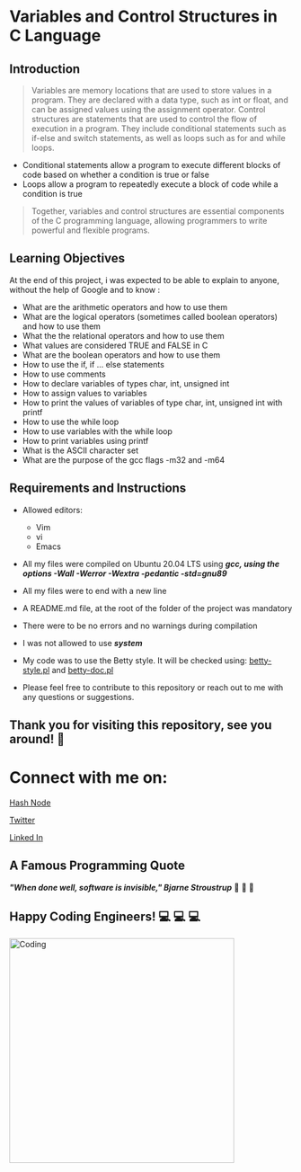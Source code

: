 # **Variables and Control Structures in C Language**
## Introduction
> Variables are memory locations that are used to store values in a program. They are declared with a data type, such as int or float, and can be assigned values using the assignment operator.
> Control structures are statements that are used to control the flow of execution in a program. They include conditional statements such as if-else and switch statements, as well as loops such as for and while loops.

* Conditional statements allow a program to execute different blocks of code based on whether a condition is true or false
* Loops allow a program to repeatedly execute a block of code while a condition is true

> Together, variables and control structures are essential components of the C programming language, allowing programmers to write powerful and flexible programs.


## **Learning Objectives**
At the end of this project, i was expected to be able to explain to anyone, without the help of Google  and to know :

* What are the arithmetic operators and how to use them
* What are the logical operators (sometimes called boolean operators) and how to use them
* What the the relational operators and how to use them
* What values are considered TRUE and FALSE in C
* What are the boolean operators and how to use them
* How to use the if, if ... else statements
* How to use comments
* How to declare variables of types char, int, unsigned int
* How to assign values to variables
* How to print the values of variables of type char, int, unsigned int with printf
* How to use the while loop
* How to use variables with the while loop
* How to print variables using printf
* What is the ASCII character set
* What are the purpose of the gcc flags -m32 and -m64

## **Requirements and Instructions**
* Allowed editors:
  * Vim
  * vi
  * Emacs
* All my files were compiled on Ubuntu 20.04 LTS using ***gcc, using the options -Wall -Werror -Wextra -pedantic -std=gnu89***
* All my files were to  end with a new line
* A README.md file, at the root of the folder of the project  was mandatory
* There were to  be no errors and no warnings during compilation
* I was  not allowed to use ***system***
* My code was to use the Betty style. It will be checked using: [ betty-style.pl](https://github.com/holbertonschool/Betty/blob/master/betty-style.pl) and [betty-doc.pl](https://github.com/holbertonschool/Betty/blob/master/betty-doc.pl)


* Please feel free to contribute to this repository or reach out to me with any questions or suggestions.

  
  
## **Thank you for visiting this repository, see you around!** :smiling_face_with_three_hearts:



# **Connect with me on:** 

[Hash Node](https://brianenosotieno.hashnode.dev)
                        
[Twitter](https://twitter.com/brian_tatling) 
                        
[Linked In](https://www.linkedin.com/in/brian-enos/)


## **A Famous Programming Quote**
***"When done well, software is invisible," Bjarne Stroustrup*** :muscle: :muscle: :muscle:
## **Happy Coding Engineers!** :computer: :computer: :computer:
<img align="left" alt="Coding" width="400" src= "https://camo.githubusercontent.com/e20822b4282c07ffd010cd05f855a6561d3b62358ca9e607e4901288dd748fcb/68747470733a2f2f63646e2e6472696262626c652e636f6d2f75736572732f323133313939332f73637265656e73686f74732f343934383733362f74686f75676874776f726b732d6769665f6472696262626c652e676966">
